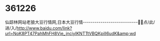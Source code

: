 # 361226
仙踪林网站老狼大豆行情网,日本大豆行情----------------------------🦼🦼点/此/进/入/http://www.baidu.com/link?url=NoK8PT47PahMhFH8Vie_jnciyIKNTTtVBQKpill6udK&amp;wd
